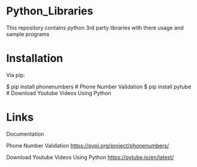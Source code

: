 # Python_Libraries
This repository contains python 3rd party libraries with there usage and sample programs

# Installation
Via pip:

$ pip install phonenumbers # Phone Number Validation
$ pip install pytube # Download Youtube Videos Using Python

# Links
Documentation

Phone Number Validation
https://pypi.org/project/phonenumbers/

Download Youtube Videos Using Python
https://pytube.io/en/latest/


